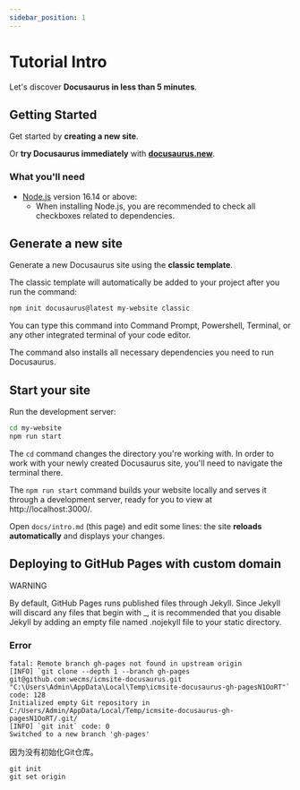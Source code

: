 ```yaml
---
sidebar_position: 1
---
```


# Tutorial Intro

Let's discover **Docusaurus in less than 5 minutes**.

## Getting Started

Get started by **creating a new site**.

Or **try Docusaurus immediately** with **[docusaurus.new](https://docusaurus.new)**.

### What you'll need

- [Node.js](https://nodejs.org/en/download/) version 16.14 or above:
  - When installing Node.js, you are recommended to check all checkboxes related to dependencies.

## Generate a new site

Generate a new Docusaurus site using the **classic template**.

The classic template will automatically be added to your project after you run the command:

```bash
npm init docusaurus@latest my-website classic
```

You can type this command into Command Prompt, Powershell, Terminal, or any other integrated terminal of your code editor.

The command also installs all necessary dependencies you need to run Docusaurus.

## Start your site

Run the development server:

```bash
cd my-website
npm run start
```

The `cd` command changes the directory you're working with. In order to work with your newly created Docusaurus site, you'll need to navigate the terminal there.

The `npm run start` command builds your website locally and serves it through a development server, ready for you to view at http://localhost:3000/.

Open `docs/intro.md` (this page) and edit some lines: the site **reloads automatically** and displays your changes.


## Deploying to GitHub Pages with custom domain



WARNING

By default, GitHub Pages runs published files through Jekyll. Since Jekyll will discard any files that begin with _, it is recommended that you disable Jekyll by adding an empty file named .nojekyll file to your static directory.

### Error

```
fatal: Remote branch gh-pages not found in upstream origin
[INFO] `git clone --depth 1 --branch gh-pages git@github.com:wecms/icmsite-docusaurus.git "C:\Users\Admin\AppData\Local\Temp\icmsite-docusaurus-gh-pagesN1OoRT"` code: 128
Initialized empty Git repository in C:/Users/Admin/AppData/Local/Temp/icmsite-docusaurus-gh-pagesN1OoRT/.git/
[INFO] `git init` code: 0
Switched to a new branch 'gh-pages'
```

因为没有初始化Git仓库。

```
git init
git set origin 
```

